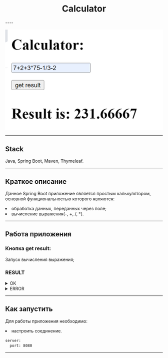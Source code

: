 <h1 align="center">Calculator</h1>
----
<p align="center">
<img src="imagesForReadme/1.png"></p>

----
## Stack
Java, Spring Boot, Maven, Thymeleaf.
____
## Краткое описание
Данное Spring Boot приложение является простым калькулятором,
основной функциональностью которого являются:
<li>обработка данных, переданных через поле;</li>
<li>вычисление выражения(-, +, /, *).</li>

___
## Работа приложения
### Кнопка get result:
Запуск вычисления выражения;
### RESULT
<details>
<summary>OK</summary> 
Result is: 231.66667
</details>
<details>
<summary>ERROR</summary> 
Result is: Check your input

Result is: Can't divide by zero
</details>

___
## Как запустить
Для работы приложения необходимо:
<li>настроить соединение.</li>

```
server:
  port: 8080
```
____